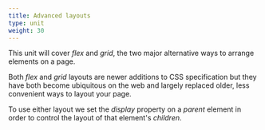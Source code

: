 ```yaml
---
title: Advanced layouts
type: unit
weight: 30
---
```


This unit will cover *flex* and *grid*, the two major alternative ways to arrange elements on a page.

<!--more-->

Both *flex* and *grid* layouts are newer additions to CSS specification but they have both become ubiquitous on the web and largely replaced older, less convenient ways to layout your page. 

To use either layout we set the *display* property on a *parent* element in order to control the layout of that element's *children*.